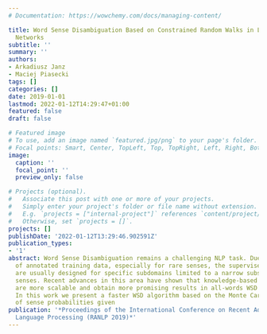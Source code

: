 ```yaml
---
# Documentation: https://wowchemy.com/docs/managing-content/

title: Word Sense Disambiguation Based on Constrained Random Walks in Linked Semantic
  Networks
subtitle: ''
summary: ''
authors:
- Arkadiusz Janz
- Maciej Piasecki
tags: []
categories: []
date: 2019-01-01
lastmod: 2022-01-12T14:29:47+01:00
featured: false
draft: false

# Featured image
# To use, add an image named `featured.jpg/png` to your page's folder.
# Focal points: Smart, Center, TopLeft, Top, TopRight, Left, Right, BottomLeft, Bottom, BottomRight.
image:
  caption: ''
  focal_point: ''
  preview_only: false

# Projects (optional).
#   Associate this post with one or more of your projects.
#   Simply enter your project's folder or file name without extension.
#   E.g. `projects = ["internal-project"]` references `content/project/deep-learning/index.md`.
#   Otherwise, set `projects = []`.
projects: []
publishDate: '2022-01-12T13:29:46.902591Z'
publication_types:
- '1'
abstract: Word Sense Disambiguation remains a challenging NLP task. Due to the lack
  of annotated training data, especially for rare senses, the supervised approaches
  are usually designed for specific subdomains limited to a narrow subset of identified
  senses. Recent advances in this area have shown that knowledge-based approaches
  are more scalable and obtain more promising results in all-words WSD scenarios.
  In this work we present a faster WSD algorithm based on the Monte Carlo approximation
  of sense probabilities given
publication: '*Proceedings of the International Conference on Recent Advances in Natural
  Language Processing (RANLP 2019)*'
---
```

